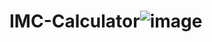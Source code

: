 # IMC-Calculator![image](https://user-images.githubusercontent.com/112831848/188353747-21db85ad-f18c-4d6e-96d3-c2a69842a85a.png)
